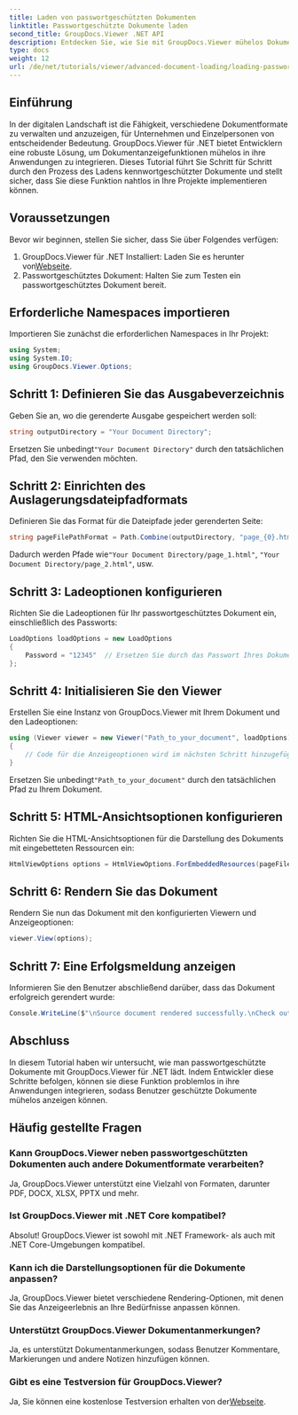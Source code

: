 ```yaml
---
title: Laden von passwortgeschützten Dokumenten
linktitle: Passwortgeschützte Dokumente laden
second_title: GroupDocs.Viewer .NET API
description: Entdecken Sie, wie Sie mit GroupDocs.Viewer mühelos Dokumentanzeigefunktionen in Ihre .NET-Anwendungen integrieren. Dieses Tutorial bietet eine umfassende Schritt-für-Schritt-Anleitung.
type: docs
weight: 12
url: /de/net/tutorials/viewer/advanced-document-loading/loading-password-protected-document/
---
```

## Einführung

In der digitalen Landschaft ist die Fähigkeit, verschiedene Dokumentformate zu verwalten und anzuzeigen, für Unternehmen und Einzelpersonen von entscheidender Bedeutung. GroupDocs.Viewer für .NET bietet Entwicklern eine robuste Lösung, um Dokumentanzeigefunktionen mühelos in ihre Anwendungen zu integrieren. Dieses Tutorial führt Sie Schritt für Schritt durch den Prozess des Ladens kennwortgeschützter Dokumente und stellt sicher, dass Sie diese Funktion nahtlos in Ihre Projekte implementieren können.

## Voraussetzungen

Bevor wir beginnen, stellen Sie sicher, dass Sie über Folgendes verfügen:

1.  GroupDocs.Viewer für .NET Installiert: Laden Sie es herunter von[Webseite](https://releases.groupdocs.com/viewer/net/).
2. Passwortgeschütztes Dokument: Halten Sie zum Testen ein passwortgeschütztes Dokument bereit.

## Erforderliche Namespaces importieren

Importieren Sie zunächst die erforderlichen Namespaces in Ihr Projekt:

```csharp
using System;
using System.IO;
using GroupDocs.Viewer.Options;
```

## Schritt 1: Definieren Sie das Ausgabeverzeichnis

Geben Sie an, wo die gerenderte Ausgabe gespeichert werden soll:

```csharp
string outputDirectory = "Your Document Directory";
```
 Ersetzen Sie unbedingt`"Your Document Directory"` durch den tatsächlichen Pfad, den Sie verwenden möchten.

## Schritt 2: Einrichten des Auslagerungsdateipfadformats

Definieren Sie das Format für die Dateipfade jeder gerenderten Seite:

```csharp
string pageFilePathFormat = Path.Combine(outputDirectory, "page_{0}.html");
```

 Dadurch werden Pfade wie`"Your Document Directory/page_1.html"`, `"Your Document Directory/page_2.html"`, usw.

## Schritt 3: Ladeoptionen konfigurieren

Richten Sie die Ladeoptionen für Ihr passwortgeschütztes Dokument ein, einschließlich des Passworts:

```csharp
LoadOptions loadOptions = new LoadOptions
{
    Password = "12345"  // Ersetzen Sie durch das Passwort Ihres Dokuments.
};
```

## Schritt 4: Initialisieren Sie den Viewer

Erstellen Sie eine Instanz von GroupDocs.Viewer mit Ihrem Dokument und den Ladeoptionen:

```csharp
using (Viewer viewer = new Viewer("Path_to_your_document", loadOptions))
{
    // Code für die Anzeigeoptionen wird im nächsten Schritt hinzugefügt.
}
```
 Ersetzen Sie unbedingt`"Path_to_your_document"` durch den tatsächlichen Pfad zu Ihrem Dokument.

## Schritt 5: HTML-Ansichtsoptionen konfigurieren

Richten Sie die HTML-Ansichtsoptionen für die Darstellung des Dokuments mit eingebetteten Ressourcen ein:

```csharp
HtmlViewOptions options = HtmlViewOptions.ForEmbeddedResources(pageFilePathFormat);
```

## Schritt 6: Rendern Sie das Dokument

Rendern Sie nun das Dokument mit den konfigurierten Viewern und Anzeigeoptionen:

```csharp
viewer.View(options);
```

## Schritt 7: Eine Erfolgsmeldung anzeigen

Informieren Sie den Benutzer abschließend darüber, dass das Dokument erfolgreich gerendert wurde:

```csharp
Console.WriteLine($"\nSource document rendered successfully.\nCheck output in {outputDirectory}.");
```

## Abschluss

In diesem Tutorial haben wir untersucht, wie man passwortgeschützte Dokumente mit GroupDocs.Viewer für .NET lädt. Indem Entwickler diese Schritte befolgen, können sie diese Funktion problemlos in ihre Anwendungen integrieren, sodass Benutzer geschützte Dokumente mühelos anzeigen können.

## Häufig gestellte Fragen

### Kann GroupDocs.Viewer neben passwortgeschützten Dokumenten auch andere Dokumentformate verarbeiten?

Ja, GroupDocs.Viewer unterstützt eine Vielzahl von Formaten, darunter PDF, DOCX, XLSX, PPTX und mehr.

### Ist GroupDocs.Viewer mit .NET Core kompatibel?

Absolut! GroupDocs.Viewer ist sowohl mit .NET Framework- als auch mit .NET Core-Umgebungen kompatibel.

### Kann ich die Darstellungsoptionen für die Dokumente anpassen?

Ja, GroupDocs.Viewer bietet verschiedene Rendering-Optionen, mit denen Sie das Anzeigeerlebnis an Ihre Bedürfnisse anpassen können.

### Unterstützt GroupDocs.Viewer Dokumentanmerkungen?

Ja, es unterstützt Dokumentanmerkungen, sodass Benutzer Kommentare, Markierungen und andere Notizen hinzufügen können.

### Gibt es eine Testversion für GroupDocs.Viewer?

 Ja, Sie können eine kostenlose Testversion erhalten von der[Webseite](https://releases.groupdocs.com/).